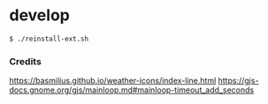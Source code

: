 # develop

```bash
$ ./reinstall-ext.sh

```

### Credits

https://basmilius.github.io/weather-icons/index-line.html
https://gjs-docs.gnome.org/gjs/mainloop.md#mainloop-timeout_add_seconds

